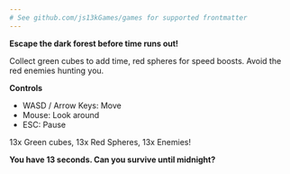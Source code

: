 ```yaml
---
# See github.com/js13kGames/games for supported frontmatter
---
```

**Escape the dark forest before time runs out!**

Collect green cubes to add time, red spheres for speed boosts. 
Avoid the red enemies hunting you.

**Controls**
- WASD / Arrow Keys: Move
- Mouse: Look around
- ESC: Pause

13x Green cubes, 13x Red Spheres, 13x Enemies!

**You have 13 seconds. Can you survive until midnight?**